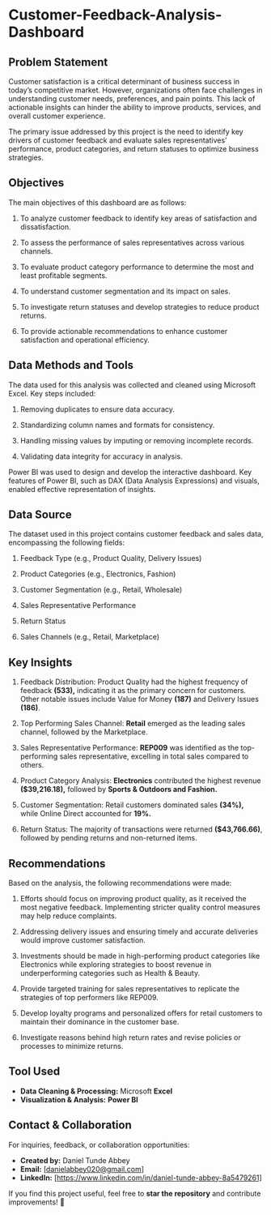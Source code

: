 # Customer-Feedback-Analysis-Dashboard


## Problem Statement
Customer satisfaction is a critical determinant of business success in today’s competitive market. However, organizations often face challenges in understanding customer needs, preferences, and pain points. This lack of actionable insights can hinder the ability to improve products, services, and overall customer experience.

The primary issue addressed by this project is the need to identify key drivers of customer feedback and evaluate sales representatives' performance, product categories, and return statuses to optimize business strategies.


## Objectives

The main objectives of this dashboard are as follows:

1. To analyze customer feedback to identify key areas of satisfaction and dissatisfaction.

2. To assess the performance of sales representatives across various channels.

3. To evaluate product category performance to determine the most and least profitable segments.

4. To understand customer segmentation and its impact on sales.

5. To investigate return statuses and develop strategies to reduce product returns.

6. To provide actionable recommendations to enhance customer satisfaction and operational efficiency.
   

## Data Methods and Tools

The data used for this analysis was collected and cleaned using Microsoft Excel. Key steps included:

1. Removing duplicates to ensure data accuracy.

2. Standardizing column names and formats for consistency.

3. Handling missing values by imputing or removing incomplete records.

4. Validating data integrity for accuracy in analysis.

Power BI was used to design and develop the interactive dashboard. Key features of Power BI, such as DAX (Data Analysis Expressions) and visuals, enabled effective representation of insights.


## Data Source

The dataset used in this project contains customer feedback and sales data, encompassing the following fields:

1. Feedback Type (e.g., Product Quality, Delivery Issues)

2. Product Categories (e.g., Electronics, Fashion)

3. Customer Segmentation (e.g., Retail, Wholesale)

4. Sales Representative Performance

5. Return Status

6. Sales Channels (e.g., Retail, Marketplace)


## Key Insights

1. Feedback Distribution: Product Quality had the highest frequency of feedback **(533),** indicating it as the primary concern for customers. Other notable issues include Value for Money **(187)** and Delivery Issues **(186)**.

2. Top Performing Sales Channel: **Retail** emerged as the leading sales channel, followed by the Marketplace.

3. Sales Representative Performance: **REP009** was identified as the top-performing sales representative, excelling in total sales compared to others.

4. Product Category Analysis: **Electronics** contributed the highest revenue **($39,216.18),** followed by **Sports & Outdoors and Fashion.**

5. Customer Segmentation: Retail customers dominated sales **(34%),** while Online Direct accounted for **19%.**

6. Return Status: The majority of transactions were returned **($43,766.66)**, followed by pending returns and non-returned items.


## Recommendations

Based on the analysis, the following recommendations were made:

1. Efforts should focus on improving product quality, as it received the most negative feedback. Implementing stricter quality control measures may help reduce complaints.

2. Addressing delivery issues and ensuring timely and accurate deliveries would improve customer satisfaction.

3. Investments should be made in high-performing product categories like Electronics while exploring strategies to boost revenue in underperforming categories such as Health & Beauty.

4. Provide targeted training for sales representatives to replicate the strategies of top performers like REP009.

5. Develop loyalty programs and personalized offers for retail customers to maintain their dominance in the customer base.

6. Investigate reasons behind high return rates and revise policies or processes to minimize returns.


## Tool Used 
- **Data Cleaning & Processing:** Microsoft **Excel**  
- **Visualization & Analysis:** **Power BI**  



## **Contact & Collaboration**  
For inquiries, feedback, or collaboration opportunities:  
- **Created by:** Daniel Tunde Abbey  
- **Email:** [danielabbey020@gmail.com]  
- **LinkedIn:** [https://www.linkedin.com/in/daniel-tunde-abbey-8a5479261]  

If you find this project useful, feel free to **star the repository** and contribute improvements! 🚀  



